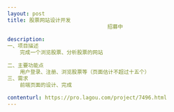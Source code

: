 ```yaml
---                
layout: post       
title: 股票网站设计开发
                                招募中
           
description: 
一、项目描述
    完成一个浏览股票、分析股票的网站
    
二、主要功能点
    用户登录、注册、浏览股票等（页面估计不超过十五个）
三、需求
    前端页面的设计、完成
     
contenturl: https://pro.lagou.com/project/7496.html      
---                 
```

